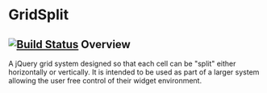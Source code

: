 GridSplit
==============================
[![Build Status](https://travis-ci.org/assetinfo/GridSplit.png)](https://travis-ci.org/assetinfo/GridSplit)
Overview
--------
A jQuery grid system designed so that each cell can be "split" either horizontally or vertically. It is intended to be used as part of a larger system allowing the user free control of their widget environment. 


